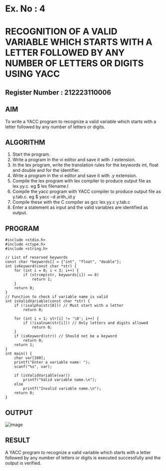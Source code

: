 # Ex. No : 4	
# RECOGNITION OF A VALID VARIABLE WHICH STARTS WITH A LETTER FOLLOWED BY ANY NUMBER OF LETTERS OR DIGITS USING YACC
## Register Number : 212223110006

## AIM   
To write a YACC program to recognize a valid variable which starts with a letter followed by any number of letters or digits.

## ALGORITHM
1.	Start the program.
2.	Write a program in the vi editor and save it with .l extension.
3.	In the lex program, write the translation rules for the keywords int, float and double and for the identifier.
4.	Write a program in the vi editor and save it with .y extension.
5.	Compile the lex program with lex compiler to produce output file as lex.yy.c. eg $ lex filename.l
6.	Compile the yacc program with YACC compiler to produce output file as y.tab.c. eg $ yacc –d arith_id.y
7.	Compile these with the C compiler as gcc lex.yy.c y.tab.c
8.	Enter a statement as input and the valid variables are identified as output.

## PROGRAM
```
#include <stdio.h>
#include <ctype.h>
#include <string.h>

// List of reserved keywords
const char *keywords[] = {"int", "float", "double"};
int isKeyword(const char *str) {
    for (int i = 0; i < 3; i++) {
        if (strcmp(str, keywords[i]) == 0)
            return 1;
    }
    return 0;
}
// Function to check if variable name is valid
int isValidVariable(const char *str) {
    if (!isalpha(str[0])) // Must start with a letter
        return 0;

    for (int i = 1; str[i] != '\0'; i++) {
        if (!isalnum(str[i])) // Only letters and digits allowed
            return 0;
    }
    if (isKeyword(str)) // Should not be a keyword
        return 0;
    return 1;
}
int main() {
    char var[100];
    printf("Enter a variable name: ");
    scanf("%s", var);

    if (isValidVariable(var))
        printf("Valid variable name.\n");
    else
        printf("Invalid variable name.\n");
    return 0;
}
```
## OUTPUT 

![image](https://github.com/user-attachments/assets/b8e3c3b9-7081-477c-8c60-26980c599efc)




## RESULT
A  YACC program to recognize a valid variable which starts with a letter followed by any number of letters or digits is executed successfully and the output is verified.
